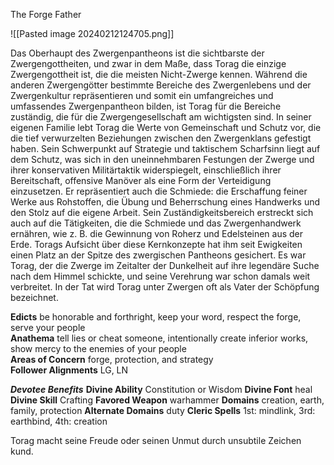 
The Forge Father

![[Pasted image 20240212124705.png]]

Das Oberhaupt des Zwergenpantheons ist die sichtbarste der Zwergengottheiten, und zwar in dem Maße, dass Torag die einzige Zwergengottheit ist, die die meisten Nicht-Zwerge kennen. Während die anderen Zwergengötter bestimmte Bereiche des Zwergenlebens und der Zwergenkultur repräsentieren und somit ein umfangreiches und umfassendes Zwergenpantheon bilden, ist Torag für die Bereiche zuständig, die für die Zwergengesellschaft am wichtigsten sind. In seiner eigenen Familie lebt Torag die Werte von Gemeinschaft und Schutz vor, die die tief verwurzelten Beziehungen zwischen den Zwergenklans gefestigt haben. Sein Schwerpunkt auf Strategie und taktischem Scharfsinn liegt auf dem Schutz, was sich in den uneinnehmbaren Festungen der Zwerge und ihrer konservativen Militärtaktik widerspiegelt, einschließlich ihrer Bereitschaft, offensive Manöver als eine Form der Verteidigung einzusetzen. Er repräsentiert auch die Schmiede: die Erschaffung feiner Werke aus Rohstoffen, die Übung und Beherrschung eines Handwerks und den Stolz auf die eigene Arbeit. Sein Zuständigkeitsbereich erstreckt sich auch auf die Tätigkeiten, die die Schmiede und das Zwergenhandwerk ernähren, wie z. B. die Gewinnung von Roherz und Edelsteinen aus der Erde. Torags Aufsicht über diese Kernkonzepte hat ihm seit Ewigkeiten einen Platz an der Spitze des zwergischen Pantheons gesichert. Es war Torag, der die Zwerge im Zeitalter der Dunkelheit auf ihre legendäre Suche nach dem Himmel schickte, und seine Verehrung war schon damals weit verbreitet. In der Tat wird Torag unter Zwergen oft als Vater der Schöpfung bezeichnet.

**Edicts** be honorable and forthright, keep your word, respect the forge, serve your people  
**Anathema** tell lies or cheat someone, intentionally create inferior works, show mercy to the enemies of your people  
**Areas of Concern** forge, protection, and strategy  
**Follower Alignments** LG, LN

***Devotee Benefits***
**Divine Ability** Constitution or Wisdom
**Divine Font** heal
**Divine Skill** Crafting
**Favored Weapon** warhammer
**Domains** creation, earth, family, protection
**Alternate Domains** duty
**Cleric Spells** 1st: mindlink, 3rd: earthbind, 4th: creation

Torag macht seine Freude oder seinen Unmut durch unsubtile Zeichen kund.